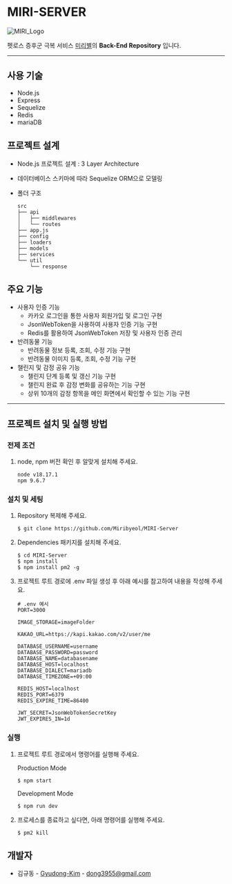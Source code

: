 # MIRI-SERVER

![MIRI_Logo](https://github.com/Miribyeol/MIRI-Server/assets/70312191/b87ff64e-7719-4648-810c-e62f0145a38c)

펫로스 증후군 극복 서비스 [미리별](https://github.com/Miribyeol)의 **Back-End Repository** 입니다.

---

## 사용 기술

-   Node.js
-   Express
-   Sequelize
-   Redis
-   mariaDB

## 프로젝트 설계

-   Node.js 프로젝트 설계 : 3 Layer Architecture
-   데이터베이스 스키마에 따라 Sequelize ORM으로 모델링
-   폴더 구조

    ```
    src
    ├── api
    │   ├── middlewares
    │   └── routes
    ├── app.js
    ├── config
    ├── loaders
    ├── models
    ├── services
    └── util
        └── response
    ```

## 주요 기능

-   사용자 인증 기능
    -   카카오 로그인을 통한 사용자 회원가입 및 로그인 구현
    -   JsonWebToken을 사용하여 사용자 인증 기능 구현
    -   Redis를 활용하여 JsonWebToken 저장 및 사용자 인증 관리
-   반려동물 기능
    -   반려동물 정보 등록, 조회, 수정 기능 구현
    -   반려동물 이미지 등록, 조회, 수정 기능 구현
-   챌린지 및 감정 공유 기능
    -   챌린지 단계 등록 및 갱신 기능 구현
    -   챌린지 완료 후 감정 변화를 공유하는 기능 구현
    -   상위 10개의 감정 항목을 메인 화면에서 확인할 수 있는 기능 구현

---

## 프로젝트 설치 및 실행 방법

### 전제 조건

1. node, npm 버전 확인 후 알맞게 설치해 주세요.

    ```
    node v18.17.1
    npm 9.6.7
    ```

### 설치 및 세팅

1. Repository 복제해 주세요.
    ```
    $ git clone https://github.com/Miribyeol/MIRI-Server
    ```
2. Dependencies 패키지를 설치해 주세요.

    ```
    $ cd MIRI-Server
    $ npm install
    $ npm install pm2 -g
    ```

3. 프로젝트 루트 경로에 .env 파일 생성 후 아래 예시를 참고하여 내용을 작성해 주세요.

    ```
    # .env 예시
    PORT=3000

    IMAGE_STORAGE=imageFolder

    KAKAO_URL=https://kapi.kakao.com/v2/user/me

    DATABASE_USERNAME=username
    DATABASE_PASSWORD=password
    DATABASE_NAME=databasename
    DATABASE_HOST=localhost
    DATABASE_DIALECT=mariadb
    DATABASE_TIMEZONE=+09:00

    REDIS_HOST=localhost
    REDIS_PORT=6379
    REDIS_EXPIRE_TIME=86400

    JWT_SECRET=JsonWebTokenSecretKey
    JWT_EXPIRES_IN=1d
    ```

### 실행

1. 프로젝트 루트 경로에서 명령어를 실행해 주세요.

    Production Mode

    ```
    $ npm start
    ```

    Development Mode

    ```
    $ npm run dev
    ```

2. 프로세스를 종료하고 싶다면, 아래 명령어를 실행해 주세요.
    ```
    $ pm2 kill
    ```

## 개발자

-   김규동 - [Gyudong-Kim](https://github.com/Gyudong-Kim) - dong3955@gmail.com
